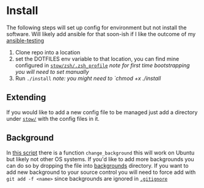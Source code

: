 # Install
The following steps will set up config for environment but not install the software. Will likely add ansible for that soon-ish if I like the outcome of my [ansible-testing](https://github.com/Quinn-Donnelly/ansible-testing)

1. Clone repo into a location
2. set the DOTFILES env variable to that location, you can find mine configured in [`stow/zsh/.zsh_profile`](stow/zsh/.zsh_profile) *note for first time bootstrapping you will need to set manually*
4. Run `./install` *note: you might need to `chmod +x ./install*

## Extending
If you would like to add a new config file to be managed just add a directory under [`stow/`](stow) with the config files in it.

## Background
In [this script](stow/env/.config/personal/env) there is a function `change_background` this will work on Ubuntu but likely not other OS systems. If you'd like to add more backgrounds
you can do so by dropping the file into [backgrounds](backgrounds) directory. If you want to add new background to your source control you will need to force add with `git add -f <name>` since backgrounds are ignored in [`.gitignore`](.gitignore)
